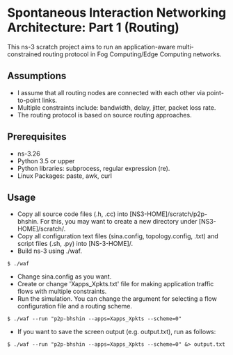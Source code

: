 # Spontaneous Interaction Networking Architecture: Part 1 (Routing)

This ns-3 scratch project aims to run an application-aware multi-constrained routing protocol in Fog Computing/Edge Computing networks.

## Assumptions
* I assume that all routing nodes are connected with each other via point-to-point links.
* Multiple constraints include: bandwidth, delay, jitter, packet loss rate.
* The routing protocol is based on source routing approaches.

## Prerequisites
* ns-3.26
* Python 3.5 or upper
* Python libraries: subprocess, regular expression (re).
* Linux Packages: paste, awk, curl

## Usage
* Copy all source code files (.h, .cc) into [NS3-HOME]/scratch/p2p-bhshin. For this, you may want to create a new directory under [NS3-HOME]/scratch/.
* Copy all configuration text files (sina.config, topology.config, .txt) and script files (.sh, .py) into [NS-3-HOME]/.
* Build ns-3 using ./waf.
```
$ ./waf
```
* Change sina.config as you want.
* Create or change 'Xapps_Xpkts.txt' file for making application traffic flows with multiple constraints.
* Run the simulation. You can change the argument for selecting a flow configuration file and a routing scheme.
```
$ ./waf --run "p2p-bhshin --apps=Xapps_Xpkts --scheme=0"
```
* If you want to save the screen output (e.g. output.txt), run as follows:
```
$ ./waf --run "p2p-bhshin --apps=Xapps_Xpkts --scheme=0" &> output.txt
```
